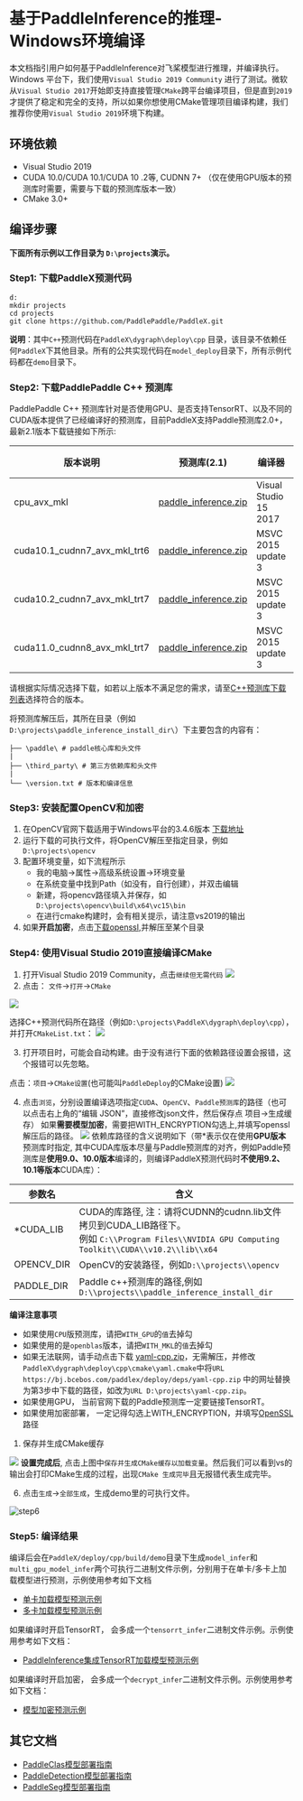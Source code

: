# 基于PaddleInference的推理-Windows环境编译

本文档指引用户如何基于PaddleInference对飞桨模型进行推理，并编译执行。Windows 平台下，我们使用`Visual Studio 2019 Community` 进行了测试。微软从`Visual Studio 2017`开始即支持直接管理`CMake`跨平台编译项目，但是直到`2019`才提供了稳定和完全的支持，所以如果你想使用CMake管理项目编译构建，我们推荐你使用`Visual Studio 2019`环境下构建。

## 环境依赖

* Visual Studio 2019
* CUDA 10.0/CUDA 10.1/CUDA 10 .2等, CUDNN 7+ （仅在使用GPU版本的预测库时需要，需要与下载的预测库版本一致）
* CMake 3.0+

## 编译步骤

**下面所有示例以工作目录为 `D:\projects`演示。**

### Step1: 下载PaddleX预测代码

```shell
d:
mkdir projects
cd projects
git clone https://github.com/PaddlePaddle/PaddleX.git
```

**说明**：其中`C++`预测代码在`PaddleX\dygraph\deploy\cpp` 目录，该目录不依赖任何`PaddleX`下其他目录。所有的公共实现代码在`model_deploy`目录下，所有示例代码都在`demo`目录下。


### Step2: 下载PaddlePaddle C++ 预测库

PaddlePaddle C++ 预测库针对是否使用GPU、是否支持TensorRT、以及不同的CUDA版本提供了已经编译好的预测库，目前PaddleX支持Paddle预测库2.0+，最新2.1版本下载链接如下所示:

| 版本说明                     | 预测库(2.1)                                                                                                    | 编译器                | 构建工具      | cuDNN | CUDA |
| ---------------------------- | -------------------------------------------------------------------------------------------------------------- | --------------------- | ------------- | ----- | ---- |
| cpu_avx_mkl                  | [paddle_inference.zip](https://paddle-wheel.bj.bcebos.com/2.1.0win/win-infer/mkl/cpu/paddle_inference.zip)     | Visual Studio 15 2017 | CMake v3.17.0 | -     | -    |
| cuda10.1_cudnn7_avx_mkl_trt6 | [paddle_inference.zip](https://paddle-wheel.bj.bcebos.com/2.1.0win/win-infer/mkl/post101/paddle_inference.zip) | MSVC 2015 update 3    | CMake v3.17.0 | 7.6   | 10.1 |
| cuda10.2_cudnn7_avx_mkl_trt7 | [paddle_inference.zip](https://paddle-wheel.bj.bcebos.com/2.1.0win/win-infer/mkl/post102/paddle_inference.zip) | MSVC 2015 update 3    | CMake v3.17.0 | 7.6   | 10.2 |
| cuda11.0_cudnn8_avx_mkl_trt7 | [paddle_inference.zip](https://paddle-wheel.bj.bcebos.com/2.1.0win/win-infer/mkl/post110/paddle_inference.zip) | MSVC 2015 update 3    | CMake v3.17.0 | 8.0   | 11.0 |

请根据实际情况选择下载，如若以上版本不满足您的需求，请至[C++预测库下载列表](https://paddleinference.paddlepaddle.org.cn/v2.1/user_guides/download_lib.html)选择符合的版本。

将预测库解压后，其所在目录（例如`D:\projects\paddle_inference_install_dir\`）下主要包含的内容有：

```
├── \paddle\ # paddle核心库和头文件
|
├── \third_party\ # 第三方依赖库和头文件
|
└── \version.txt # 版本和编译信息
```

### Step3: 安装配置OpenCV和加密

1. 在OpenCV官网下载适用于Windows平台的3.4.6版本  [下载地址](https://bj.bcebos.com/paddleseg/deploy/opencv-3.4.6-vc14_vc15.exe)  
2. 运行下载的可执行文件，将OpenCV解压至指定目录，例如`D:\projects\opencv`
3. 配置环境变量，如下流程所示  
   - 我的电脑->属性->高级系统设置->环境变量
   - 在系统变量中找到Path（如没有，自行创建），并双击编辑
   - 新建，将opencv路径填入并保存，如`D:\projects\opencv\build\x64\vc15\bin`
   - 在进行cmake构建时，会有相关提示，请注意vs2019的输出
4. 如果**开启加密**，点击[下载openssl](https://bj.bcebos.com/paddlex/tools/windows_openssl1.1.0k.zip),并解压至某个目录

### Step4: 使用Visual Studio 2019直接编译CMake

1. 打开Visual Studio 2019 Community，点击`继续但无需代码`
   ![](../../images/vs2019_step1.png)
2. 点击： `文件`->`打开`->`CMake`

![](../../images/vs2019_step2.png)

选择C++预测代码所在路径（例如`D:\projects\PaddleX\dygraph\deploy\cpp`），并打开`CMakeList.txt`：
![](../../images/vs2019_step3.png)

3. 打开项目时，可能会自动构建。由于没有进行下面的依赖路径设置会报错，这个报错可以先忽略。

  点击：`项目`->`CMake设置`(也可能叫`PaddleDeploy`的CMake设置)
  ![](../../images/vs2019_step4.png)

4. 点击`浏览`，分别设置编译选项指定`CUDA`、`OpenCV`、`Paddle预测库`的路径（也可以点击右上角的“编辑 JSON”，直接修改json文件，然后保存点 项目->生成缓存）
   如果**需要模型加密**，需要把WITH_ENCRYPTION勾选上,并填写openssl解压后的路径。
   ![](../../images/vs2019_step5.png)
   依赖库路径的含义说明如下（带*表示仅在使用**GPU版本**预测库时指定, 其中CUDA库版本尽量与Paddle预测库的对齐，例如Paddle预测库是**使用9.0、10.0版本**编译的，则编译PaddleX预测代码时**不使用9.2、10.1等版本**CUDA库）：

| 参数名     | 含义                                                                                                                                                |
| ---------- | --------------------------------------------------------------------------------------------------------------------------------------------------- |
| *CUDA_LIB  | CUDA的库路径, 注：请将CUDNN的cudnn.lib文件拷贝到CUDA_LIB路径下。<br />例如 `C:\\Program Files\\NVIDIA GPU Computing Toolkit\\CUDA\\v10.2\\lib\\x64` |
| OPENCV_DIR | OpenCV的安装路径，例如`D:\\projects\\opencv`                                                                                                        |
| PADDLE_DIR | Paddle c++预测库的路径,例如 `D:\\projects\\paddle_inference_install_dir`                                                                            |

**编译注意事项**

- 如果使用`CPU`版预测库，请把`WITH_GPU`的`值`去掉勾
- 如果使用的是`openblas`版本，请把`WITH_MKL`的`值`去掉勾
- 如果无法联网，请手动点击下载 [yaml-cpp.zip](https://bj.bcebos.com/paddlex/deploy/deps/yaml-cpp.zip)，无需解压，并修改`PaddleX\dygraph\deploy\cpp\cmake\yaml.cmake`中将`URL https://bj.bcebos.com/paddlex/deploy/deps/yaml-cpp.zip` 中的网址替换为第3步中下载的路径，如改为`URL D:\projects\yaml-cpp.zip`。
- 如果使用GPU， 当前官网下载的Paddle预测库一定要链接TensorRT。
- 如果使用加密部署， 一定记得勾选上WITH_ENCRYPTION，并填写[OpenSSL](https://bj.bcebos.com/paddlex/tools/windows_openssl1.1.0k.zip)路径

1. 保存并生成CMake缓存

![](../../images/vs2019_step6.png)
**设置完成后**, 点击上图中`保存并生成CMake缓存以加载变量`。然后我们可以看到vs的输出会打印CMake生成的过程，出现`CMake 生成完毕`且无报错代表生成完毕。

6. 点击`生成`->`全部生成`，生成demo里的可执行文件。

![step6](../../images/vs2019_step7.png)

### Step5: 编译结果

编译后会在`PaddleX/deploy/cpp/build/demo`目录下生成`model_infer`和`multi_gpu_model_infer`两个可执行二进制文件示例，分别用于在单卡/多卡上加载模型进行预测，示例使用参考如下文档

- [单卡加载模型预测示例](../../demo/model_infer.md)
- [多卡加载模型预测示例](../../demo/multi_gpu_model_infer.md)

如果编译时开启TensorRT， 会多成一个`tensorrt_infer`二进制文件示例。示例使用参考如下文档：
- [PaddleInference集成TensorRT加载模型预测示例](../../demo/tensorrt_infer.md)

如果编译时开启加密， 会多成一个`decrypt_infer`二进制文件示例。示例使用参考如下文档：
- [模型加密预测示例](../../demo/decrypt_infer.md)



## 其它文档

- [PaddleClas模型部署指南](../../models/paddleclas.md)
- [PaddleDetection模型部署指南](../../models/paddledetection.md)
- [PaddleSeg模型部署指南](../../models/paddleseg.md)
